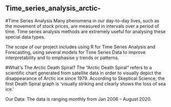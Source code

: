 ## Time_series_analysis_arctic-
#Time Series Analysis
Many phenomena in our day-to-day lives, such as the movement of stock prices, are measured in intervals over a period of time. Time series analysis methods are extremely useful for analysing these special data types.

The scope of our project includes using R for Time Series Analysis and Forecasting, using several models for Time Series Data to improve interpretability and to emphasise y trends or patterns. 

#What's The Arctic Death Spiral? 
The “Arctic Death Spiral” refers to a scientific chart generated from satellite data in order to visually depict the disappearance of Arctic ice since 1979. According to Skeptical Science, the first Death Spiral graph is ‘visually striking and clearly shows the loss of sea ice.’

Our Data: The data is ranging monthly from Jan 2006 – August 2020.


